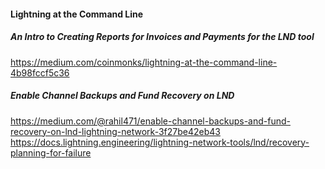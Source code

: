 #### Lightning at the Command Line
##### An Intro to Creating Reports for Invoices and Payments for the LND tool

https://medium.com/coinmonks/lightning-at-the-command-line-4b98fccf5c36

##### Enable Channel Backups and Fund Recovery on LND
https://medium.com/@rahil471/enable-channel-backups-and-fund-recovery-on-lnd-lightning-network-3f27be42eb43
https://docs.lightning.engineering/lightning-network-tools/lnd/recovery-planning-for-failure


